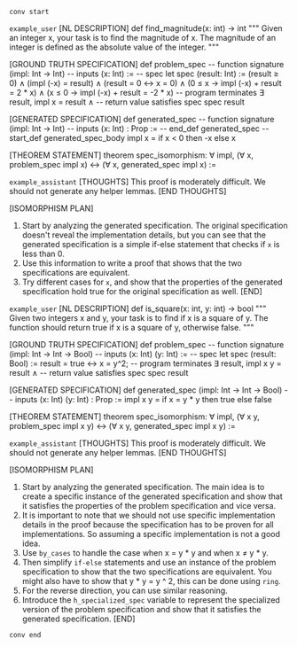 `conv start`

`example_user`
[NL DESCRIPTION]
def find_magnitude(x: int) -> int
"""
Given an integer x, your task is to find the magnitude of x.
The magnitude of an integer is defined as the absolute value of the integer.
"""

[GROUND TRUTH SPECIFICATION]
def problem_spec
-- function signature
(impl: Int → Int)
-- inputs
(x: Int) :=
-- spec
let spec (result: Int) :=
(result ≥ 0) ∧
(impl (-x) = result) ∧
(result = 0 ↔ x = 0) ∧
(0 ≤ x → impl (-x) + result = 2 * x) ∧
(x ≤ 0 → impl (-x) + result = -2 * x)
-- program terminates
∃ result, impl x = result ∧
-- return value satisfies spec
spec result

[GENERATED SPECIFICATION]
def generated_spec
-- function signature
(impl: Int → Int)
-- inputs
(x: Int) : Prop :=
-- end_def generated_spec
--start_def generated_spec_body
impl x = if x < 0 then -x else x

[THEOREM STATEMENT]
theorem spec_isomorphism:
∀ impl,
(∀ x, problem_spec impl x) ↔
(∀ x, generated_spec impl x) :=

`example_assistant`
[THOUGHTS]
This proof is moderately difficult.
We should not generate any helper lemmas.
[END THOUGHTS]

[ISOMORPHISM PLAN]
1. Start by analyzing the generated specification. The original specification doesn't reveal the implementation details, but you can see that the generated specification is a simple if-else statement that checks if `x` is less than 0.
2. Use this information to write a proof that shows that the two specifications are equivalent.
3. Try different cases for `x`, and show that the properties of the generated specification hold true for the original specification as well.
[END]


`example_user`
[NL DESCRIPTION]
def is_square(x: int, y: int) -> bool
"""
Given two integers x and y, your task is to find if x is a square of y.
The function should return true if x is a square of y, otherwise false.
"""

[GROUND TRUTH SPECIFICATION]
def problem_spec
-- function signature
(impl: Int → Int → Bool)
-- inputs
(x: Int)
(y: Int) :=
-- spec
let spec (result: Bool) :=
result = true ↔ x = y^2;
-- program terminates
∃ result, impl x y = result ∧
-- return value satisfies spec
spec result

[GENERATED SPECIFICATION]
def generated_spec
(impl: Int → Int → Bool)
-- inputs
(x: Int)
(y: Int) : Prop :=
impl x y = if x = y * y then true else false

[THEOREM STATEMENT]
theorem spec_isomorphism:
∀ impl,
(∀ x y, problem_spec impl x y) ↔
(∀ x y, generated_spec impl x y) :=

`example_assistant`
[THOUGHTS]
This proof is moderately difficult.
We should not generate any helper lemmas.
[END THOUGHTS]

[ISOMORPHISM PLAN]
1. Start by analyzing the generated specification. The main idea is to create a specific instance of the generated specification and show that it satisfies the properties of the problem specification and vice versa.
2. It is important to note that we should not use specific implementation details in the proof because the specification has to be proven for all implementations. So assuming a specific implementation is not a good idea.
3. Use `by_cases` to handle the case when x = y * y and when x ≠ y * y.
4. Then simplify `if-else` statements and use an instance of the problem specification to show that the two specifications are equivalent. You might also have to show that y * y = y ^ 2, this can be done using `ring`.
5. For the reverse direction, you can use similar reasoning.
6. Introduce the `h_specialized_spec` variable to represent the specialized version of the problem specification and show that it satisfies the generated specification.
[END]

`conv end`